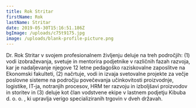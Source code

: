 ```yaml
---
title: Rok Stritar
firstName: Rok
lastName: Stritar
date: 2019-05-30T15:16:51.186Z
bgImage: /uploads/c75t9175.jpg
image: /uploads/blank-profile-picture.png
---
```

Dr. Rok Stritar v svojem profesionalnem življenju deluje na treh področjih: (1) vodi izobraževanja, svetuje in mentorira podjetnike v različnih fazah razvoja, kar je nadaljevanje njegove 12 letne pedagoško raziskovalne zaposlitve na Ekonomski fakulteti, (2) načrtuje, vodi in izvaja svetovalne projekte za večje poslovne sisteme na področju povečevanja učinkovitosti proizvodnje, logistike, IT-ja, notranjih procesov, HRM ter razvoju in izboljšavi proizvodov in storitev in (3) deluje kot član vodstvene ekipe v lastnem podjetju Kibuba d. o. o. , ki upravlja verigo specializiranih trgovin v dveh državah.

